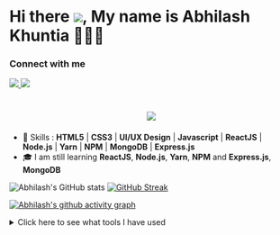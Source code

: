 # Hi there <img src="https://raw.githubusercontent.com/MartinHeinz/MartinHeinz/master/wave.gif" width="5%">, My name is Abhilash Khuntia 🧑🏻‍💻
### Connect with me
<a href ="https://www.instagram.com/vintageak47/"> 
  <img src="https://img.shields.io/badge/Instagram-E4405F?style=for-the-badge&logo=instagram&logoColor=white" />
</a>

<a href ="https://www.linkedin.com/in/abhilash-khuntia-75a332128/"> 
  <img src="https://img.shields.io/badge/LinkedIn-0077B5?style=for-the-badge&logo=linkedin&logoColor=white" />
</a> <br /> <br />

<h3 align="center"><img src ="https://camo.githubusercontent.com/992babdffd8c74a1502de375fbdf7e4d54773242/68747470733a2f2f6d656469612e67697068792e636f6d2f6d656469612f53576f536b4e36447854737a71494b4571762f67697068792e676966" /></h3>


- 🚀 Skills : **HTML5** | **CSS3** | **UI/UX Design** | **Javascript** | **ReactJS** | **Node.js** | **Yarn** | **NPM** | **MongoDB** | **Express.js** 
- 🎓 I am still learning **ReactJS**, **Node.js**, **Yarn**, **NPM** and **Express.js**, **MongoDB**



![Abhilash's GitHub stats](https://github-readme-stats.vercel.app/api?username=abhilashk23&show_icons=true&theme=radical)
[![GitHub Streak](https://github-readme-streak-stats.herokuapp.com/?user=abhilashk23&theme=radical)](https://git.io/streak-stats)


[![Abhilash's github activity graph](https://github-readme-activity-graph.vercel.app/graph?username=abhilashk23&theme=react-dark)](https://github.com/abhilashk23/github-readme-activity-graph)




<details>
  <summary> Click here to see what tools I have used </summary>
  
  ### Development Skills
  <span><img height="40" width="40" src="https://www.flaticon.com/svg/static/icons/svg/1216/1216733.svg"></span> &nbsp;
  <span><img height="40" width="40" src="https://cdn.iconscout.com/icon/free/png-256/css-131-722685.png"></span> &nbsp;
  <span><img height="40" width="40" src="https://raw.githubusercontent.com/github/explore/80688e429a7d4ef2fca1e82350fe8e3517d3494d/topics/javascript/javascript.png"></span> &nbsp;
  <span><img height="40" width="40" src="https://cdn.iconscout.com/icon/free/png-64/react-3521666-2945110.png"></span> &nbsp;
  <span><img height="40" width="40" src="https://cdn.iconscout.com/icon/free/png-64/firebase-3521427-2944871.png"></span> &nbsp;
  <span><img height="40" width="40" src="https://cdn.iconscout.com/icon/free/png-256/bootstrap-3628663-3029888.png"></span> &nbsp;
  

  
  ### Designing Skills
  
  
  <img height="40" width="40" src="https://cdn.iconscout.com/icon/free/png-64/adobe-adobe-xd-2522531-2132719.png"> &nbsp;
  <img height="40" width="40" src="https://cdn.iconscout.com/icon/free/png-64/adobe-illustrator-2522532-2132720.png"> &nbsp;
  <img height="40" width="40" src="https://cdn.iconscout.com/icon/free/png-64/figma-3628771-3030133.png"> &nbsp;
  
  ### Coding Skills
  
  <img height="40" width="40" src="https://raw.githubusercontent.com/github/explore/80688e429a7d4ef2fca1e82350fe8e3517d3494d/topics/javascript/javascript.png"> &nbsp;
  <img height="40" width="40" src="https://cdn.iconscout.com/icon/free/png-64/python-3521655-2945099.png"> &nbsp;
  <img height="40" width="40" src="https://cdn.iconscout.com/icon/free/png-64/c-4-226082.png"> &nbsp;
  <img height="40" width="40" src="https://cdn.iconscout.com/icon/free/png-256/mysql-3628940-3030165.png"> &nbsp;
 
 
 ### Video Editing 
 #<img height="40" width="40" src="https://image.flaticon.com/icons/png/512/552/552457.png"> &nbsp;
  
</details>



